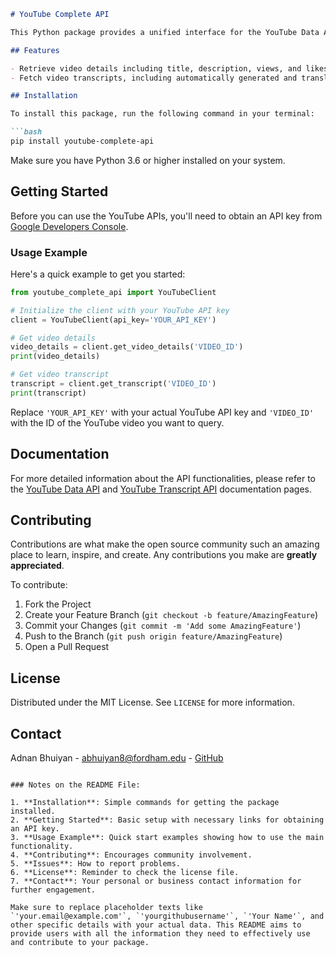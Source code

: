 

```markdown
# YouTube Complete API

This Python package provides a unified interface for the YouTube Data API and YouTube Transcript API, allowing easy access to both video details and transcripts with a single package

## Features

- Retrieve video details including title, description, views, and likes.
- Fetch video transcripts, including automatically generated and translated versions.

## Installation

To install this package, run the following command in your terminal:

```bash
pip install youtube-complete-api
```

Make sure you have Python 3.6 or higher installed on your system.

## Getting Started

Before you can use the YouTube APIs, you'll need to obtain an API key from [Google Developers Console](https://console.developers.google.com/).

### Usage Example

Here's a quick example to get you started:

```python
from youtube_complete_api import YouTubeClient

# Initialize the client with your YouTube API key
client = YouTubeClient(api_key='YOUR_API_KEY')

# Get video details
video_details = client.get_video_details('VIDEO_ID')
print(video_details)

# Get video transcript
transcript = client.get_transcript('VIDEO_ID')
print(transcript)
```

Replace `'YOUR_API_KEY'` with your actual YouTube API key and `'VIDEO_ID'` with the ID of the YouTube video you want to query.

## Documentation

For more detailed information about the API functionalities, please refer to the [YouTube Data API](https://developers.google.com/youtube/v3) and [YouTube Transcript API](https://github.com/jdepoix/youtube-transcript-api) documentation pages.

## Contributing

Contributions are what make the open source community such an amazing place to learn, inspire, and create. Any contributions you make are **greatly appreciated**.

To contribute:
1. Fork the Project
2. Create your Feature Branch (`git checkout -b feature/AmazingFeature`)
3. Commit your Changes (`git commit -m 'Add some AmazingFeature'`)
4. Push to the Branch (`git push origin feature/AmazingFeature`)
5. Open a Pull Request


## License

Distributed under the MIT License. See `LICENSE` for more information.

## Contact

Adnan Bhuiyan - abhuiyan8@fordham.edu - [GitHub](https://github.com/adnanbhuiyan)
```

### Notes on the README File:

1. **Installation**: Simple commands for getting the package installed.
2. **Getting Started**: Basic setup with necessary links for obtaining an API key.
3. **Usage Example**: Quick start examples showing how to use the main functionality.
4. **Contributing**: Encourages community involvement.
5. **Issues**: How to report problems.
6. **License**: Reminder to check the license file.
7. **Contact**: Your personal or business contact information for further engagement.

Make sure to replace placeholder texts like `'your.email@example.com'`, `'yourgithubusername'`, `'Your Name'`, and other specific details with your actual data. This README aims to provide users with all the information they need to effectively use and contribute to your package.
